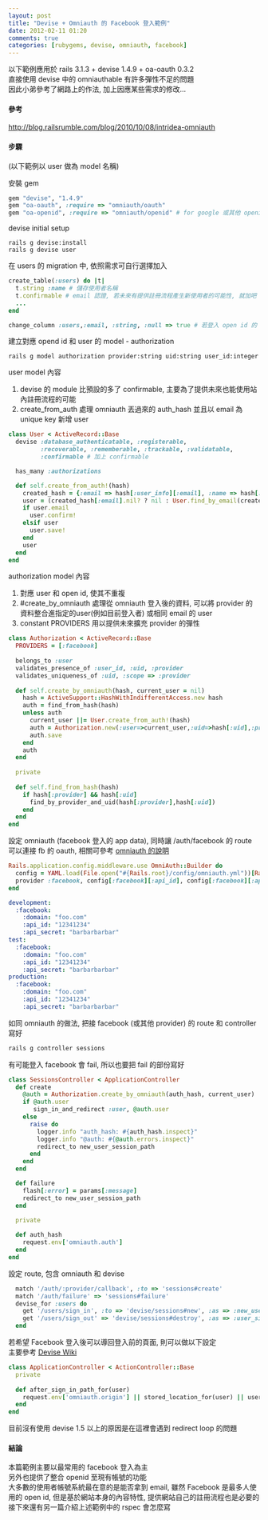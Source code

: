```yaml
---
layout: post
title: "Devise + Omniauth 的 Facebook 登入範例"
date: 2012-02-11 01:20
comments: true
categories: [rubygems, devise, omniauth, facebook]
---
```

以下範例應用於 rails 3.1.3 + devise 1.4.9 + oa-oauth 0.3.2  
直接使用 devise 中的 omniauthable 有許多彈性不足的問題  
因此小弟參考了網路上的作法, 加上因應某些需求的修改...

<!-- more -->

#### 參考

<a href="http://blog.railsrumble.com/blog/2010/10/08/intridea-omniauth" target="_blank">http://blog.railsrumble.com/blog/2010/10/08/intridea-omniauth</a>  

#### 步驟

(以下範例以 user 做為 model 名稱)  

安裝 gem  

```ruby
gem "devise", "1.4.9"
gem "oa-oauth", :require => "omniauth/oauth"
gem "oa-openid", :require => "omniauth/openid" # for google 或其他 openid auth
```

devise initial setup

```
rails g devise:install
rails g devise user
```

在 users 的 migration 中, 依照需求可自行選擇加入

```ruby
create_table(:users) do |t|
  t.string :name # 儲存使用者名稱
  t.confirmable # email 認證, 若未來有提供註冊流程產生新使用者的可能性, 就加吧
  ...
end

change_column :users,:email, :string, :null => true # 若登入 open id 的 provider 不提供 email, 則必須做此設定, 讓 email 可以為 null
```

建立對應 opend id 和 user 的 model - authorization  

```
rails g model authorization provider:string uid:string user_id:integer
```

user model 內容  
1. devise 的 module 比預設的多了 confirmable, 主要為了提供未來也能使用站內註冊流程的可能  
2. create_from_auth 處理 omniauth 丟過來的 auth_hash 並且以 email 為 unique key 新增 user

```ruby app/models/user.rb
class User < ActiveRecord::Base
  devise :database_authenticatable, :registerable,
         :recoverable, :rememberable, :trackable, :validatable,
         :confirmable # 加上 confirmable

  has_many :authorizations

  def self.create_from_auth!(hash)
    created_hash = {:email => hash[:user_info][:email], :name => hash[:user_info][:name] }
    user = (created_hash[:email].nil? ? nil : User.find_by_email(created_hash[:email])) || User.new(created_hash)
    if user.email
      user.confirm!
    elsif user
      user.save!
    end
    user
  end
end
```

authorization model 內容  
1. 對應 user 和 open id, 使其不重複  
2. #create_by_omniauth 處理從 omniauth 登入後的資料, 可以將 provider 的資料整合進指定的user(例如目前登入者) 或相同 email 的 user  
3. constant PROVIDERS 用以提供未來擴充 provider 的彈性  

```ruby
class Authorization < ActiveRecord::Base
  PROVIDERS = [:facebook]
  
  belongs_to :user
  validates_presence_of :user_id, :uid, :provider
  validates_uniqueness_of :uid, :scope => :provider
  
  def self.create_by_omniauth(hash, current_user = nil)
    hash = ActiveSupport::HashWithIndifferentAccess.new hash
    auth = find_from_hash(hash)
    unless auth
      current_user ||= User.create_from_auth!(hash)
      auth = Authorization.new(:user=>current_user,:uid=>hash[:uid],:provider=>hash[:provider])
      auth.save
    end
    auth
  end
  
  private
  
  def self.find_from_hash(hash)
    if hash[:provider] && hash[:uid]
      find_by_provider_and_uid(hash[:provider],hash[:uid])
    end
  end
end
```

設定 omniauth (facebook 登入的 app data), 同時讓 /auth/facebook 的 route 可以連接 fb 的 oauth, 相關可參考 <a href="https://github.com/intridea/omniauth" target="_blank">omniauth 的說明</a>  

```ruby config/initializers/omniauth.rb
Rails.application.config.middleware.use OmniAuth::Builder do
  config = YAML.load(File.open("#{Rails.root}/config/omniauth.yml"))[Rails.env]
  provider :facebook, config[:facebook][:api_id], config[:facebook][:api_secret]
end
```

```yml config/omniauth.yml
development:
  :facebook:
    :domain: "foo.com"
    :api_id: "12341234"
    :api_secret: "barbarbarbar"
test:
  :facebook:
    :domain: "foo.com"
    :api_id: "12341234"
    :api_secret: "barbarbarbar"
production:
  :facebook:
    :domain: "foo.com"
    :api_id: "12341234"
    :api_secret: "barbarbarbar"
```

如同 omniauth 的做法, 把接 facebook (或其他 provider) 的 route 和 controller 寫好  

```ruby 
rails g controller sessions
```

有可能登入 facebook 會 fail, 所以也要把 fail 的部份寫好

```ruby app/controllers/sessions_controller.rb
class SessionsController < ApplicationController
  def create
    @auth = Authorization.create_by_omniauth(auth_hash, current_user)
    if @auth.user
       sign_in_and_redirect :user, @auth.user
    else
      raise do
        logger.info "auth_hash: #{auth_hash.inspect}"
        logger.info "@auth: #{@auth.errors.inspect}"
        redirect_to new_user_session_path
      end
    end  
  end

  def failure
    flash[:error] = params[:message]
    redirect_to new_user_session_path
  end
  
  private 

  def auth_hash
    request.env['omniauth.auth']
  end
end
```

設定 route, 包含 omniauth 和 devise  

```ruby config/routes.rb
  match '/auth/:provider/callback', :to => 'sessions#create'
  match '/auth/failure' => 'sessions#failure'
  devise_for :users do
    get '/users/sign_in', :to => 'devise/sessions#new', :as => :new_user_session
    get '/users/sign_out' => 'devise/sessions#destroy', :as => :user_sign_out
  end
```

若希望 Facebook 登入後可以導回登入前的頁面, 則可以做以下設定  
主要參考 <a href="https://github.com/plataformatec/devise/wiki/How-To:-Redirect-to-a-specific-page-on-successful-sign-in" target="_blank">Devise Wiki</a>  

```ruby app/controllers/application_controller.rb
class ApplicationController < ActionController::Base
  private
  
  def after_sign_in_path_for(user)
    request.env['omniauth.origin'] || stored_location_for(user) || users_path(user)
  end
end
```

目前沒有使用 devise 1.5 以上的原因是在這裡會遇到 redirect loop 的問題  

#### 結論

本篇範例主要以最常用的 facebook 登入為主  
另外也提供了整合 openid 至現有帳號的功能  
大多數的使用者帳號系統最在意的是能否拿到 email, 雖然 Facebook 是最多人使用的 open id, 但是基於網站本身的內容特性, 提供網站自己的註冊流程也是必要的  
接下來還有另一篇介紹上述範例中的 rspec 會怎麼寫  

